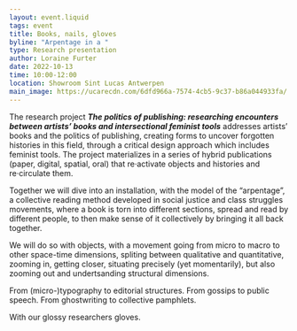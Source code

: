 ```yaml
---
layout: event.liquid
tags: event
title: Books, nails, gloves
byline: "Arpentage in a "
type: Research presentation
author: Loraine Furter
date: 2022-10-13
time: 10:00-12:00
location: Showroom Sint Lucas Antwerpen
main_image: https://ucarecdn.com/6dfd966a-7574-4cb5-9c37-b86a044933fa/
---
```

The research project ***The politics of publishing: researching encounters between artists’ books and intersectional feminist tools*** addresses artists’ books and the politics of publishing, creating forms to uncover forgotten histories in this field, through a critical design approach which includes feminist tools. The project materializes in a series of hybrid publications (paper, digital, spatial, oral) that re·activate objects and histories and re·circulate them.

Together we will dive into an installation, with the model of the “arpentage”, a collective reading method developed in social justice and class struggles movements, where a book is torn into different sections, spread and read by different people, to then make sense of it collectively by bringing it all back together.

We will do so with objects, with a movement going from micro to macro to other space-time dimensions, spliting between qualitative and quantitative, zooming in, getting closer, situating precisely (yet momentarily), but also zooming out and undertsanding structural dimensions.

From (micro-)typography to editorial structures. From gossips to public speech. From ghostwriting to collective pamphlets.

With our glossy researchers gloves.